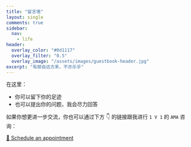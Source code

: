 ```yaml
---
title: "留言墙"
layout: single
comments: true
sidebar:
  nav:
    - life
header:
  overlay_color: "#0d1117"
  overlay_filter: "0.5"
  overlay_image: "/assets/images/guestbook-header.jpg"
excerpt: "有朋自远方来，不亦乐乎"
---
```


在这里：

* 你可以留下你的足迹
* 也可以提出你的问题，我会尽力回答

如果你想更进一步交流，你也可以通过下方 👇 的链接跟我进行 `1 V 1` 的 `AMA` 咨询：

[📅 Schedule an appointment](https://cal.com/archer-xiaoa/ama)
